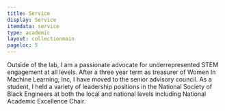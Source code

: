 ```yaml
---
title: Service
display: Service
itemdata: service
type: academic
layout: collectionmain
pageloc: 5
---
```



Outside of the lab, I am a passionate advocate for underrepresented STEM engagement at all levels. After a three year term as treasurer of Women In Machine Learning, Inc, I have moved to the senior advisory council. As a student, I held a variety of leadership positions in the National Society of Black Engineers at both the local and national levels including National Academic Excellence Chair.
